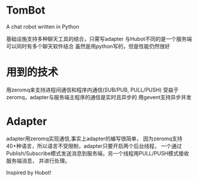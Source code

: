 TomBot
=================
A chat robot written in Python

基础设施支持多种聊天工具的结合，只需写adapter
与Hubot不同的是一个服务端可以同时有多个聊天软件结合
虽然是用python写的，但是性能仍然很好

用到的技术
=================
用zeromq来支持进程间通信和程序内通信(SUB/PUB, PULL/PUSH)
受益于zeromq，adapter与服务端主程序的通信是实时且异步的
用gevent支持异步并发

Adapter
=================
adapter用zeromq实现通信,事实上adapter的编写很简单，
因为zeromq支持40+种语言，所以语言不受限制，adapter只要开启两个后台线程，
一个通过Publish/Subscribe模式发送消息到服务端，另一个线程用PULL/PUSH模式接收服务端消息，
并进行处理。

Inspired by Hubot!

